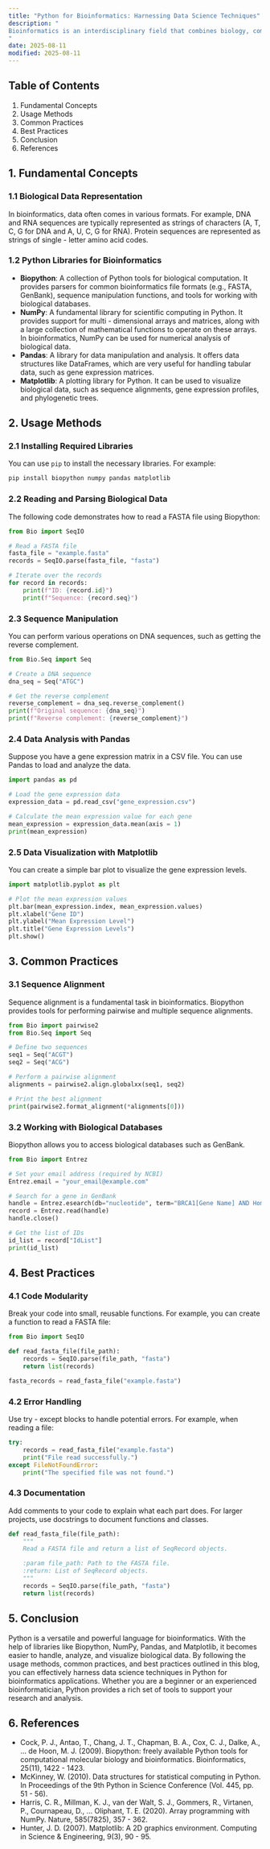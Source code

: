 ```yaml
---
title: "Python for Bioinformatics: Harnessing Data Science Techniques"
description: "
Bioinformatics is an interdisciplinary field that combines biology, computer science, and statistics to analyze and interpret biological data. With the exponential growth of biological data, such as DNA sequences, protein structures, and gene expression profiles, there is a pressing need for efficient data analysis tools. Python, a high - level, general - purpose programming language, has emerged as a powerful tool in bioinformatics due to its simplicity, readability, and the vast number of libraries available for data manipulation, analysis, and visualization. This blog will explore how to use Python for bioinformatics by leveraging data science techniques.
"
date: 2025-08-11
modified: 2025-08-11
---
```


## Table of Contents
1. Fundamental Concepts
2. Usage Methods
3. Common Practices
4. Best Practices
5. Conclusion
6. References

## 1. Fundamental Concepts

### 1.1 Biological Data Representation
In bioinformatics, data often comes in various formats. For example, DNA and RNA sequences are typically represented as strings of characters (A, T, C, G for DNA and A, U, C, G for RNA). Protein sequences are represented as strings of single - letter amino acid codes.

### 1.2 Python Libraries for Bioinformatics
- **Biopython**: A collection of Python tools for biological computation. It provides parsers for common bioinformatics file formats (e.g., FASTA, GenBank), sequence manipulation functions, and tools for working with biological databases.
- **NumPy**: A fundamental library for scientific computing in Python. It provides support for multi - dimensional arrays and matrices, along with a large collection of mathematical functions to operate on these arrays. In bioinformatics, NumPy can be used for numerical analysis of biological data.
- **Pandas**: A library for data manipulation and analysis. It offers data structures like DataFrames, which are very useful for handling tabular data, such as gene expression matrices.
- **Matplotlib**: A plotting library for Python. It can be used to visualize biological data, such as sequence alignments, gene expression profiles, and phylogenetic trees.

## 2. Usage Methods

### 2.1 Installing Required Libraries
You can use `pip` to install the necessary libraries. For example:
```bash
pip install biopython numpy pandas matplotlib
```

### 2.2 Reading and Parsing Biological Data
The following code demonstrates how to read a FASTA file using Biopython:
```python
from Bio import SeqIO

# Read a FASTA file
fasta_file = "example.fasta"
records = SeqIO.parse(fasta_file, "fasta")

# Iterate over the records
for record in records:
    print(f"ID: {record.id}")
    print(f"Sequence: {record.seq}")
```

### 2.3 Sequence Manipulation
You can perform various operations on DNA sequences, such as getting the reverse complement.
```python
from Bio.Seq import Seq

# Create a DNA sequence
dna_seq = Seq("ATGC")

# Get the reverse complement
reverse_complement = dna_seq.reverse_complement()
print(f"Original sequence: {dna_seq}")
print(f"Reverse complement: {reverse_complement}")
```

### 2.4 Data Analysis with Pandas
Suppose you have a gene expression matrix in a CSV file. You can use Pandas to load and analyze the data.
```python
import pandas as pd

# Load the gene expression data
expression_data = pd.read_csv("gene_expression.csv")

# Calculate the mean expression value for each gene
mean_expression = expression_data.mean(axis = 1)
print(mean_expression)
```

### 2.5 Data Visualization with Matplotlib
You can create a simple bar plot to visualize the gene expression levels.
```python
import matplotlib.pyplot as plt

# Plot the mean expression values
plt.bar(mean_expression.index, mean_expression.values)
plt.xlabel("Gene ID")
plt.ylabel("Mean Expression Level")
plt.title("Gene Expression Levels")
plt.show()
```

## 3. Common Practices

### 3.1 Sequence Alignment
Sequence alignment is a fundamental task in bioinformatics. Biopython provides tools for performing pairwise and multiple sequence alignments.
```python
from Bio import pairwise2
from Bio.Seq import Seq

# Define two sequences
seq1 = Seq("ACGT")
seq2 = Seq("ACG")

# Perform a pairwise alignment
alignments = pairwise2.align.globalxx(seq1, seq2)

# Print the best alignment
print(pairwise2.format_alignment(*alignments[0]))
```

### 3.2 Working with Biological Databases
Biopython allows you to access biological databases such as GenBank.
```python
from Bio import Entrez

# Set your email address (required by NCBI)
Entrez.email = "your_email@example.com"

# Search for a gene in GenBank
handle = Entrez.esearch(db="nucleotide", term="BRCA1[Gene Name] AND Homo sapiens[Organism]")
record = Entrez.read(handle)
handle.close()

# Get the list of IDs
id_list = record["IdList"]
print(id_list)
```

## 4. Best Practices

### 4.1 Code Modularity
Break your code into small, reusable functions. For example, you can create a function to read a FASTA file:
```python
from Bio import SeqIO

def read_fasta_file(file_path):
    records = SeqIO.parse(file_path, "fasta")
    return list(records)

fasta_records = read_fasta_file("example.fasta")
```

### 4.2 Error Handling
Use try - except blocks to handle potential errors. For example, when reading a file:
```python
try:
    records = read_fasta_file("example.fasta")
    print("File read successfully.")
except FileNotFoundError:
    print("The specified file was not found.")
```

### 4.3 Documentation
Add comments to your code to explain what each part does. For larger projects, use docstrings to document functions and classes.
```python
def read_fasta_file(file_path):
    """
    Read a FASTA file and return a list of SeqRecord objects.

    :param file_path: Path to the FASTA file.
    :return: List of SeqRecord objects.
    """
    records = SeqIO.parse(file_path, "fasta")
    return list(records)
```

## 5. Conclusion
Python is a versatile and powerful language for bioinformatics. With the help of libraries like Biopython, NumPy, Pandas, and Matplotlib, it becomes easier to handle, analyze, and visualize biological data. By following the usage methods, common practices, and best practices outlined in this blog, you can effectively harness data science techniques in Python for bioinformatics applications. Whether you are a beginner or an experienced bioinformatician, Python provides a rich set of tools to support your research and analysis.

## 6. References
- Cock, P. J., Antao, T., Chang, J. T., Chapman, B. A., Cox, C. J., Dalke, A., … de Hoon, M. J. (2009). Biopython: freely available Python tools for computational molecular biology and bioinformatics. Bioinformatics, 25(11), 1422 - 1423.
- McKinney, W. (2010). Data structures for statistical computing in Python. In Proceedings of the 9th Python in Science Conference (Vol. 445, pp. 51 - 56).
- Harris, C. R., Millman, K. J., van der Walt, S. J., Gommers, R., Virtanen, P., Cournapeau, D., … Oliphant, T. E. (2020). Array programming with NumPy. Nature, 585(7825), 357 - 362.
- Hunter, J. D. (2007). Matplotlib: A 2D graphics environment. Computing in Science & Engineering, 9(3), 90 - 95.